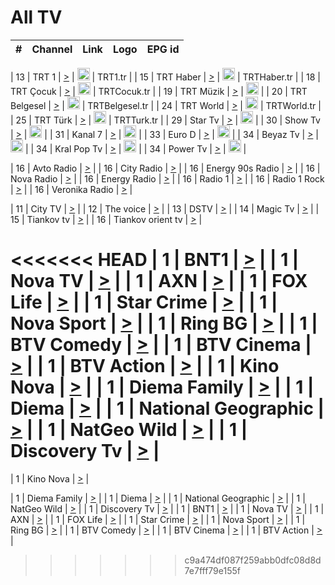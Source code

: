 <h1>All TV</h1>

| #   | Channel        | Link  | Logo | EPG id |
|:---:|:--------------:|:-----:|:----:|:------:|

| 13  | TRT 1            | [>](https://tv-trt1.medya.trt.com.tr/master.m3u8) | <img height="20" src="https://i.imgur.com/j786OLG.png"/> | TRT1.tr |
| 15  | TRT Haber        | [>](https://tv-trthaber.medya.trt.com.tr/master.m3u8) | <img height="20" src="https://i.imgur.com/OVfo8Ab.png"/> | TRTHaber.tr |
| 18  | TRT Çocuk        | [>](https://tv-trtcocuk.medya.trt.com.tr/master.m3u8) | <img height="20" src="https://i.imgur.com/QLFmD6d.png"/> | TRTCocuk.tr |
| 19  | TRT Müzik        | [>](https://tv-trtmuzik.medya.trt.com.tr/master.m3u8) | <img height="20" src="https://i.imgur.com/fIVFCEd.png"/> |
| 20  | TRT Belgesel     | [>](https://tv-trtbelgesel.medya.trt.com.tr/master.m3u8) | <img height="20" src="https://i.imgur.com/MGO87pe.png"/> | TRTBelgesel.tr |
| 24  | TRT World        | [>](https://tv-trtworld.medya.trt.com.tr/master.m3u8) | <img height="20" src="https://i.imgur.com/JEA2xpv.png"/> | TRTWorld.tr |
| 25  | TRT Türk         | [>](https://tv-trtturk.medya.trt.com.tr/master.m3u8) | <img height="20" src="https://i.imgur.com/OSTOQNw.png"/> | TRTTurk.tr |
| 29  | Star Tv   | [>](https://dogus-live.daioncdn.net/startv/startv_360p.m3u8) | <img height="20" src="https://i.imgur.com/IebUZx1.png"/> |
| 30  | Show Tv     | [>](https://ciner-live.daioncdn.net/showtv/showtv.m3u8) | <img height="20" src="https://i.imgur.com/IebUZx1.png"/> |
| 31  | Kanal 7     | [>](https://kanal7-live.daioncdn.net/kanal7/kanal7.m3u8) | <img height="20" src="https://i.imgur.com/IebUZx1.png"/> |
| 33  | Euro D    | [>](https://www.youtube.com/user/KanalD/live) | <img height="20" src="https://i.imgur.com/IebUZx1.png"/> |
| 34  | Beyaz Tv     | [>](https://beyaztv-live.daioncdn.net/beyaztv/beyaztv.m3u8) | <img height="20" src="https://i.imgur.com/IebUZx1.png"/> |
| 34  | Kral Pop Tv     | [>](https://www.youtube.com/watch?v=GuFTuKoXepw) | <img height="20" src="https://i.imgur.com/IebUZx1.png"/> |
| 34  | Power Tv     | [>](https://livetv.powerapp.com.tr/powerTV/powerhd.smil/chunklist.m3u8) | <img height="20" src="https://i.imgur.com/IebUZx1.png"/> |

| 16  | Avto Radio | [>](http://stream.metacast.eu/avtoradio.mp3.m3u) |
| 16  | City Radio | [>](http://stream.metacast.eu/city.aac.m3u) |
| 16  | Energy 90s Radio | [>](http://stream.metacast.eu/energy-90s.m3u) |
| 16  | Nova Radio | [>](http://stream.metacast.eu/nova.aac.m3u) |
| 16  | Energy Radio | [>](http://stream.metacast.eu/nrj.aac.m3u) |
| 16  | Radio 1 | [>](http://stream.metacast.eu/radio1.aac.m3u) |
| 16  | Radio 1 Rock | [>](http://stream.metacast.eu/radio1rock.aac.m3u) |
| 16  | Veronika Radio | [>](http://stream.metacast.eu/veronika.aac.m3u) |

| 11  | City TV | [>](https://tv.city.bg/play/tshls/citytv/index.m3u8) |
| 12  | The voice | [>](https://bss1.neterra.tv/thevoice/thevoice.m3u8) |
| 13  | DSTV | [>](http://46.249.95.140:8081/hls/data.m3u8) |
| 14  | Magic Tv | [>](https://bss1.neterra.tv/magictv/magictv.m3u8) |
| 15  | Tiankov tv | [>](https://streamer103.neterra.tv/tiankov-folk/live.m3u8) |
| 16  | Tiankov orient tv | [>](https://streamer103.neterra.tv/tiankov-orient/live.m3u8) |

<<<<<<< HEAD
| 1 | BNT1 | [>](https://ymkaya.xyz:18081/tv/bnt1/playlist.m3u8?wmsAuthSign=c2VydmVyX3RpbWU9NC8zLzIwMjUgNjo0NToyOCBQTSZoYXNoX3ZhbHVlPTNDMnhLYk1BL3E5Mjg1V3BLY3FETmc9PSZ2YWxpZG1pbnV0ZXM9NjA=) |
| 1 | Nova TV | [>](https://ymkaya.xyz:18081/tv/novatv/playlist.m3u8?wmsAuthSign=c2VydmVyX3RpbWU9NC8zLzIwMjUgNjo0NTozOCBQTSZoYXNoX3ZhbHVlPTBWM2lTYnlMQVJIc21nVG16cWVOZXc9PSZ2YWxpZG1pbnV0ZXM9NjA=) |
| 1 | AXN | [>](https://ymkaya.xyz:18081/tv/axn/playlist.m3u8?wmsAuthSign=c2VydmVyX3RpbWU9NC8zLzIwMjUgNjo0NTo0OSBQTSZoYXNoX3ZhbHVlPUl4OWFkelZjYmdIWnYwTENOemI0UHc9PSZ2YWxpZG1pbnV0ZXM9NjA=) |
| 1 | FOX Life | [>](https://ymkaya.xyz:18081/tv/foxlife/playlist.m3u8?wmsAuthSign=c2VydmVyX3RpbWU9NC8zLzIwMjUgNjo0NTo1OSBQTSZoYXNoX3ZhbHVlPXdPVTFyQjI0dWFYTW1nNU5HOXJtVmc9PSZ2YWxpZG1pbnV0ZXM9NjA=) |
| 1 | Star Crime | [>](https://ymkaya.xyz:18081/tv/foxcrime/playlist.m3u8?wmsAuthSign=c2VydmVyX3RpbWU9NC8zLzIwMjUgNjo0NjoyNSBQTSZoYXNoX3ZhbHVlPXhTMHM2Tis4aXV4Z1Y1Q0pleFNZcHc9PSZ2YWxpZG1pbnV0ZXM9NjA=) |
| 1 | Nova Sport | [>](https://ymkaya.xyz:18081/tv/novasport/playlist.m3u8?wmsAuthSign=c2VydmVyX3RpbWU9NC8zLzIwMjUgNjo0NjozNSBQTSZoYXNoX3ZhbHVlPTJvZG8yNVZ1Z1VZZVVWaVc3N3grTlE9PSZ2YWxpZG1pbnV0ZXM9NjA=) |
| 1 | Ring BG | [>](https://ymkaya.xyz:18081/tv/ringbg/playlist.m3u8?wmsAuthSign=c2VydmVyX3RpbWU9NC8zLzIwMjUgNjo0Njo0NiBQTSZoYXNoX3ZhbHVlPWdPMlBET2xGSE9jQ2JiT2VEaEpDZFE9PSZ2YWxpZG1pbnV0ZXM9NjA=) |
| 1 | BTV Comedy | [>](https://ymkaya.xyz:18081/tv/btvcomedy/playlist.m3u8?wmsAuthSign=c2VydmVyX3RpbWU9NC8zLzIwMjUgNjo0Njo1OCBQTSZoYXNoX3ZhbHVlPWhVVWNxOWZjaUQ0aXlMZVNvbGVhV1E9PSZ2YWxpZG1pbnV0ZXM9NjA=) |
| 1 | BTV Cinema | [>](https://ymkaya.xyz:18081/tv/btvcinema/playlist.m3u8?wmsAuthSign=c2VydmVyX3RpbWU9NC8zLzIwMjUgNjo0NzowOCBQTSZoYXNoX3ZhbHVlPXEzTmxPdkFqUE5ENGQyVE5NRUVheGc9PSZ2YWxpZG1pbnV0ZXM9NjA=) |
| 1 | BTV Action | [>](https://ymkaya.xyz:18081/tv/btvaction/playlist.m3u8?wmsAuthSign=c2VydmVyX3RpbWU9NC8zLzIwMjUgNjo0NzoxOCBQTSZoYXNoX3ZhbHVlPVppWXlNRVo3Y29tRFk3YldrdDF6bGc9PSZ2YWxpZG1pbnV0ZXM9NjA=) |
| 1 | Kino Nova | [>](https://ymkaya.xyz:18081/tv/kinonova/playlist.m3u8?wmsAuthSign=c2VydmVyX3RpbWU9NC8zLzIwMjUgNjo0NzoyOCBQTSZoYXNoX3ZhbHVlPVJ2Y3c2dnh6SGJuMjY4QUhiKzVqOUE9PSZ2YWxpZG1pbnV0ZXM9NjA=) |
| 1 | Diema Family | [>](https://ymkaya.xyz:18081/tv/diemafamily/playlist.m3u8?wmsAuthSign=c2VydmVyX3RpbWU9NC8zLzIwMjUgNjo0NzozOCBQTSZoYXNoX3ZhbHVlPUhnT25PS1cvdmN4Vlo1cWpNUldrY1E9PSZ2YWxpZG1pbnV0ZXM9NjA=) |
| 1 | Diema | [>](https://ymkaya.xyz:18081/tv/diema/playlist.m3u8?wmsAuthSign=c2VydmVyX3RpbWU9NC8zLzIwMjUgNjo0Nzo0OSBQTSZoYXNoX3ZhbHVlPTNYSStJaXhKeStGWThoUUY3enduM1E9PSZ2YWxpZG1pbnV0ZXM9NjA=) |
| 1 | National Geographic | [>](https://ymkaya.xyz:18081/tv/natgeo/playlist.m3u8?wmsAuthSign=c2VydmVyX3RpbWU9NC8zLzIwMjUgNjo0Nzo1OSBQTSZoYXNoX3ZhbHVlPVV4YW9HdlZzcm1OM0t2ckk5RENuUWc9PSZ2YWxpZG1pbnV0ZXM9NjA=) |
| 1 | NatGeo Wild | [>](https://ymkaya.xyz:18081/tv/natgeowild/playlist.m3u8?wmsAuthSign=c2VydmVyX3RpbWU9NC8zLzIwMjUgNjo0ODowOSBQTSZoYXNoX3ZhbHVlPTdoSUNvZS9hbVpIeDUwUGFPbGxZc2c9PSZ2YWxpZG1pbnV0ZXM9NjA=) |
| 1 | Discovery Tv | [>](https://ymkaya.xyz:18081/tv/discovery/playlist.m3u8?wmsAuthSign=c2VydmVyX3RpbWU9NC8zLzIwMjUgNjo0ODoxOSBQTSZoYXNoX3ZhbHVlPUVsVm5ieHZ1OE05QnFQODZ0VHJpZHc9PSZ2YWxpZG1pbnV0ZXM9NjA=) |
=======


| 1 | Kino Nova | [>](https://ymkaya.xyz:11336/tv/kinonova/playlist.m3u8?wmsAuthSign=c2VydmVyX3RpbWU9MS8yLzIwMjUgNDo0MDoyMCBBTSZoYXNoX3ZhbHVlPWlFS1FrWEtMMVRFM3l5YklUWUJQUHc9PSZ2YWxpZG1pbnV0ZXM9NjA=) |

| 1 | Diema Family | [>](https://ymkaya.xyz:11336/tv/diemafamily/playlist.m3u8?wmsAuthSign=c2VydmVyX3RpbWU9MS8yLzIwMjUgNDo0MDozMCBBTSZoYXNoX3ZhbHVlPUVUaTVKTldvZTF5WVVCM0YwL21kaXc9PSZ2YWxpZG1pbnV0ZXM9NjA=) |
| 1 | Diema | [>](https://ymkaya.xyz:11336/tv/diema/playlist.m3u8?wmsAuthSign=c2VydmVyX3RpbWU9MS8yLzIwMjUgNDo0MDo0MCBBTSZoYXNoX3ZhbHVlPVlYMWVJT2NuUjNpUTBsaytEUFFOS2c9PSZ2YWxpZG1pbnV0ZXM9NjA=) |
| 1 | National Geographic | [>](https://ymkaya.xyz:11336/tv/natgeo/playlist.m3u8?wmsAuthSign=c2VydmVyX3RpbWU9MS8yLzIwMjUgNDo0MTo0MSBBTSZoYXNoX3ZhbHVlPTJQTlVmcG5nYWx0M013eUhGRGxnd0E9PSZ2YWxpZG1pbnV0ZXM9NjA=) |
| 1 | NatGeo Wild | [>](https://ymkaya.xyz:11336/tv/natgeowild/playlist.m3u8?wmsAuthSign=c2VydmVyX3RpbWU9MS8yLzIwMjUgNDo0MTo1MSBBTSZoYXNoX3ZhbHVlPVl1OXZaTTliN0hGWEN3eDBYd1duNkE9PSZ2YWxpZG1pbnV0ZXM9NjA=) |
| 1 | Discovery Tv | [>](https://ymkaya.xyz:11336/tv/discovery/playlist.m3u8?wmsAuthSign=c2VydmVyX3RpbWU9MS8yLzIwMjUgNDo0MjowMSBBTSZoYXNoX3ZhbHVlPWtBQmdLNlY2RmQwWElzMVYzSDJyVkE9PSZ2YWxpZG1pbnV0ZXM9NjA=) |
| 1 | BNT1 | [>](https://ymkaya.xyz:11336/tv/bnt1/playlist.m3u8?wmsAuthSign=c2VydmVyX3RpbWU9MS8yLzIwMjUgNDozODozOCBBTSZoYXNoX3ZhbHVlPVVrMVlRQXpJWlhYeUh6ZFVpSC9NMUE9PSZ2YWxpZG1pbnV0ZXM9NjA=) |
| 1 | Nova TV | [>](https://ymkaya.xyz:11336/tv/novatv/playlist.m3u8?wmsAuthSign=c2VydmVyX3RpbWU9MS8yLzIwMjUgNDozODo0OCBBTSZoYXNoX3ZhbHVlPUVxQjh1a0ZzYkVGZU8zZDFGTzdreVE9PSZ2YWxpZG1pbnV0ZXM9NjA=) |
| 1 | AXN | [>](https://ymkaya.xyz:11336/tv/axn/playlist.m3u8?wmsAuthSign=c2VydmVyX3RpbWU9MS8yLzIwMjUgNDozODo1OCBBTSZoYXNoX3ZhbHVlPUpkWStGY1hkNXhaOVpPZ0thQ0FZL3c9PSZ2YWxpZG1pbnV0ZXM9NjA=) |
| 1 | FOX Life | [>](https://ymkaya.xyz:11336/tv/foxlife/playlist.m3u8?wmsAuthSign=c2VydmVyX3RpbWU9MS8yLzIwMjUgNDozOToxMCBBTSZoYXNoX3ZhbHVlPWt1ZDc1T3AzYlZDTjJnSy9TU0xJZlE9PSZ2YWxpZG1pbnV0ZXM9NjA=) |
| 1 | Star Crime | [>](https://ymkaya.xyz:11336/tv/foxcrime/playlist.m3u8?wmsAuthSign=c2VydmVyX3RpbWU9MS8yLzIwMjUgNDozOToyMCBBTSZoYXNoX3ZhbHVlPXIwVU45Nm9FR1l2enNkTG9TanBxbmc9PSZ2YWxpZG1pbnV0ZXM9NjA=) |
| 1 | Nova Sport | [>](https://ymkaya.xyz:11336/tv/novasport/playlist.m3u8?wmsAuthSign=c2VydmVyX3RpbWU9MS8yLzIwMjUgNDozOTozMCBBTSZoYXNoX3ZhbHVlPXlSZ0UxazVaM0xhSmc0NmR4T0c1T2c9PSZ2YWxpZG1pbnV0ZXM9NjA=) |
| 1 | Ring BG | [>](https://ymkaya.xyz:11336/tv/ringbg/playlist.m3u8?wmsAuthSign=c2VydmVyX3RpbWU9MS8yLzIwMjUgNDozOTo0MCBBTSZoYXNoX3ZhbHVlPTR4aUlFNHVUYWN4enY1WkVuOFZma2c9PSZ2YWxpZG1pbnV0ZXM9NjA=) |
| 1 | BTV Comedy | [>](https://ymkaya.xyz:11336/tv/btvcomedy/playlist.m3u8?wmsAuthSign=c2VydmVyX3RpbWU9MS8yLzIwMjUgNDozOTo1MCBBTSZoYXNoX3ZhbHVlPUtrMTJ2RHNTTUU1RFp1ZkVOdXFSK3c9PSZ2YWxpZG1pbnV0ZXM9NjA=) |
| 1 | BTV Cinema | [>](https://ymkaya.xyz:11336/tv/btvcinema/playlist.m3u8?wmsAuthSign=c2VydmVyX3RpbWU9MS8yLzIwMjUgNDozOTo1OSBBTSZoYXNoX3ZhbHVlPTZWcU9FZW56cG1NM1lrYy8xNE5NeHc9PSZ2YWxpZG1pbnV0ZXM9NjA=) |
| 1 | BTV Action | [>](https://ymkaya.xyz:11336/tv/btvaction/playlist.m3u8?wmsAuthSign=c2VydmVyX3RpbWU9MS8yLzIwMjUgNDo0MDoxMCBBTSZoYXNoX3ZhbHVlPUlDd0ErRkZVWThyMVZwR3c2REdGZ3c9PSZ2YWxpZG1pbnV0ZXM9NjA=) |
>>>>>>> c9a474df087f259abb0dfc08d8d7e7fff79e155f
